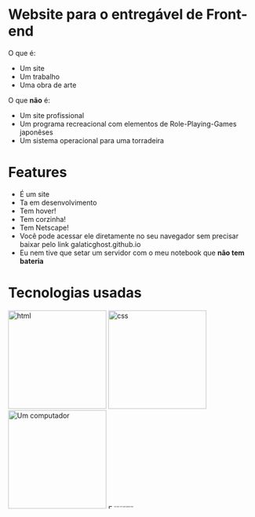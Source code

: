 # Website para o entregável de Front-end
O que é:
- Um site
- Um trabalho
- Uma obra de arte

O que **não** é:
- Um site profissional
- Um programa recreacional com elementos de Role-Playing-Games japonêses 
- Um sistema operacional para uma torradeira
# Features
- É um site
- Ta em desenvolvimento
- Tem hover!
- Tem corzinha!
- Tem Netscape!
- Você pode acessar ele diretamente no seu navegador sem precisar baixar pelo link galaticghost.github.io
- Eu nem tive que setar um servidor com o meu notebook que **não tem bateria**

# Tecnologias usadas
<img src="https://encrypted-tbn0.gstatic.com/images?q=tbn:ANd9GcQEc9A_S6BPxCDRp5WjMFEfXrpCu1ya2OO-Lw&s" width="200" height="200" alt="html">
<img src="https://upload.wikimedia.org/wikipedia/commons/d/d5/CSS3_logo_and_wordmark.svg" width="200" height="200" alt="css">
<img src="https://upload.wikimedia.org/wikipedia/commons/thumb/1/1a/Crystal_Project_computer.png/200px-Crystal_Project_computer.png" width="200" height="200" alt="Um computador">
<img src="https://upload.wikimedia.org/wikipedia/commons/thumb/9/99/Unofficial_JavaScript_logo_2.svg/800px-Unofficial_JavaScript_logo_2.svg.png" width="8" height="8" alt="Eu não sei usar javascript">
<sub><sup><sub><sup><sub><sup><sub><sup>eu não sei usar javascript</sup></sub></sup></sub></sup></sub></sup></sub></sup>
